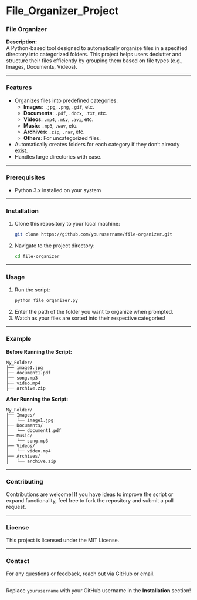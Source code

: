 # File_Organizer_Project
### File Organizer  

**Description:**  
A Python-based tool designed to automatically organize files in a specified directory into categorized folders. This project helps users declutter and structure their files efficiently by grouping them based on file types (e.g., Images, Documents, Videos).  

---

### Features  
- Organizes files into predefined categories:  
  - **Images**: `.jpg`, `.png`, `.gif`, etc.  
  - **Documents**: `.pdf`, `.docx`, `.txt`, etc.  
  - **Videos**: `.mp4`, `.mkv`, `.avi`, etc.  
  - **Music**: `.mp3`, `.wav`, etc.  
  - **Archives**: `.zip`, `.rar`, etc.  
  - **Others**: For uncategorized files.  
- Automatically creates folders for each category if they don’t already exist.  
- Handles large directories with ease.  

---

### Prerequisites  
- Python 3.x installed on your system  

---

### Installation  
1. Clone this repository to your local machine:  
   ```bash
   git clone https://github.com/yourusername/file-organizer.git
   ```  
2. Navigate to the project directory:  
   ```bash
   cd file-organizer
   ```  

---

### Usage  
1. Run the script:  
   ```bash
   python file_organizer.py
   ```  
2. Enter the path of the folder you want to organize when prompted.  
3. Watch as your files are sorted into their respective categories!  

---

### Example  
**Before Running the Script:**  
```
My_Folder/  
├── image1.jpg  
├── document1.pdf  
├── song.mp3  
├── video.mp4  
├── archive.zip  
```  

**After Running the Script:**  
```
My_Folder/  
├── Images/  
│   └── image1.jpg  
├── Documents/  
│   └── document1.pdf  
├── Music/  
│   └── song.mp3  
├── Videos/  
│   └── video.mp4  
├── Archives/  
│   └── archive.zip  
```  

---

### Contributing  
Contributions are welcome! If you have ideas to improve the script or expand functionality, feel free to fork the repository and submit a pull request.  

---

### License  
This project is licensed under the MIT License.  

---

### Contact  
For any questions or feedback, reach out via GitHub or email.  

---

Replace `yourusername` with your GitHub username in the **Installation** section!
